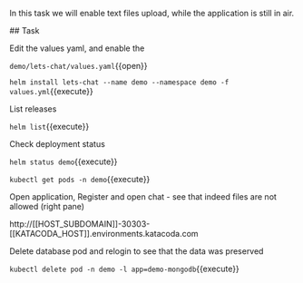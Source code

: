In this task we will enable text files upload, while the application is still in air.

## Task

Edit the values yaml, and enable the 

`demo/lets-chat/values.yaml`{{open}}

`helm install lets-chat --name demo --namespace demo -f values.yml`{{execute}}

List releases

`helm list`{{execute}}

Check deployment status

`helm status demo`{{execute}}

`kubectl get pods -n demo`{{execute}}

Open application, Register and open chat - see that indeed files are not allowed (right pane)

http://[[HOST_SUBDOMAIN]]-30303-[[KATACODA_HOST]].environments.katacoda.com

Delete database pod and relogin to see that the data was preserved

`kubectl delete pod -n demo -l app=demo-mongodb`{{execute}}
